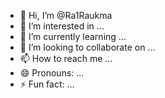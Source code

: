 - 👋 Hi, I’m @Ra1Raukma
- 👀 I’m interested in ...
- 🌱 I’m currently learning ...
- 💞️ I’m looking to collaborate on ...
- 📫 How to reach me ...
- 😄 Pronouns: ...
- ⚡ Fun fact: ...

<!---
Ra1Raukma/Ra1Raukma is a ✨ special ✨ repository because its `README.md` (this file) appears on your GitHub profile.
You can click the Preview link to take a look at your changes.
--->
